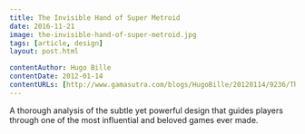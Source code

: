 ```yaml
---
title: The Invisible Hand of Super Metroid
date: 2016-11-21
image: the-invisible-hand-of-super-metroid.jpg
tags: [article, design]
layout: post.html

contentAuthor: Hugo Bille
contentDate: 2012-01-14
contentURLs: [http://www.gamasutra.com/blogs/HugoBille/20120114/9236/The_Invisible_Hand_of_Super_Metroid.php]
---
```


A thorough analysis of the subtle yet powerful design that guides players through one of the most influential and beloved games ever made.
